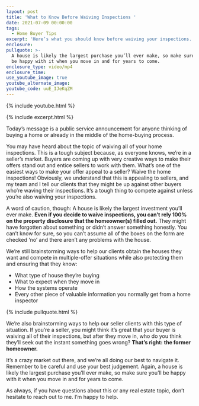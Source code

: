```yaml
---
layout: post
title: 'What to Know Before Waiving Inspections '
date: 2021-07-09 00:00:00
tags:
  - Home Buyer Tips
excerpt: 'Here’s what you should know before waiving your inspections. '
enclosure:
pullquote: >-
  A house is likely the largest purchase you’ll ever make, so make sure you’ll
  be happy with it when you move in and for years to come.
enclosure_type: video/mp4
enclosure_time:
use_youtube_image: true
youtube_alternate_image:
youtube_code: uuE_IJeKqZM
---
```

{% include youtube.html %}

{% include excerpt.html %}

Today’s message is a public service announcement for anyone thinking of buying a home or already in the middle of the home-buying process.&nbsp;

You may have heard about the topic of waiving all of your home inspections. This is a tough subject because, as everyone knows, we’re in a seller’s market. Buyers are coming up with very creative ways to make their offers stand out and entice sellers to work with them. What’s one of the easiest ways to make your offer appeal to a seller? Waive the home inspections\! Obviously, we understand that this is appealing to sellers, and my team and I tell our clients that they might be up against other buyers who’re waving their inspections. It’s a tough thing to compete against unless you’re also waiving your inspections.&nbsp;

A word of caution, though: A house is likely the largest investment you’ll ever make. **Even if you decide to waive inspections, you can’t rely 100% on the property disclosure that the homeowner(s) filled out.** They might have forgotten about something or didn’t answer something honestly. You can’t know for sure, so you can’t assume all of the boxes on the form are checked ‘no’ and there aren’t any problems with the house.&nbsp;

We’re still brainstorming ways to help our clients obtain the houses they want and compete in multiple-offer situations while also protecting them and ensuring that they know:

* What type of house they’re buying
* What to expect when they move in
* How the systems operate
* Every other piece of valuable information you normally get from a home inspector

{% include pullquote.html %}

We’re also brainstorming ways to help our seller clients with this type of situation. If you’re a seller, you might think it’s great that your buyer is waiving all of their inspections, but after they move in, who do you think they’ll seek out the instant something goes wrong? **That’s right:** **the former homeowner.**&nbsp;

It’s a crazy market out there, and we’re all doing our best to navigate it. Remember to be careful and use your best judgement. Again, a house is likely the largest purchase you’ll ever make, so make sure you’ll be happy with it when you move in and for years to come.&nbsp;

As always, if you have questions about this or any real estate topic, don’t hesitate to reach out to me. I’m happy to help.
